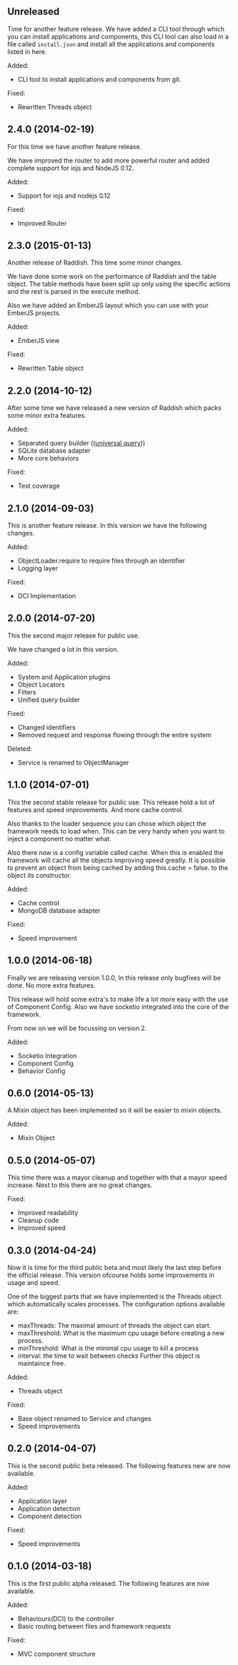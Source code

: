## Unreleased

Time for another feature release.
We have added a CLI tool through which you can install applications and components,
this CLI tool can also load in a file called ```install.json``` and install all the applications and
components listed in here.

Added:
- CLI tool to install applications and components from git.

Fixed:
- Rewritten Threads object

## 2.4.0 (2014-02-19)

For this time we have another feature release.

We have improved the router to add more powerful router and added complete support for iojs and NodeJS 0.12.

Added:
- Support for iojs and nodejs 0.12

Fixed:
- Improved Router

## 2.3.0 (2015-01-13)

Another release of Raddish. 
This time some minor changes.

We have done some work on the performance of Raddish and the table object. 
The table methods have been split up only using the specific actions and the rest is parsed in the execute method.

Also we have added an EmberJS layout which you can use with your EmberJS projects.

Added:
- EmberJS view

Fixed:
- Rewritten Table object

## 2.2.0 (2014-10-12)

After some time we have released a new version of Raddish 
which packs some minor extra features.

Added:
- Separated query builder (([universal query](http://npmjs.org/package/universal-query)))
- SQLite database adapter
- More core behaviors

Fixed:
- Test coverage

## 2.1.0 (2014-09-03)

This is another feature release. 
In this version we have the following changes.

Added:
- ObjectLoader.require to require files through an identifier
- Logging layer


Fixed:
- DCI Implementation

## 2.0.0 (2014-07-20)

This the second major release for public use.

We have changed a lot in this version. 

Added:
- System and Application plugins
- Object Locators
- Filters
- Unified query builder

Fixed:
- Changed identifiers
- Removed request and response flowing through the entire system

Deleted:
- Service is renamed to ObjectManager

## 1.1.0 (2014-07-01) 

This the second stable release for public use. 
This release hold a lot of features and speed improvements. And more cache control.

Also thanks to the loader sequence you can chose which object the framework needs to load when. 
This can be very handy when you want to inject a component no matter what.

Also there now is a config variable called cache. 
When this is enabled the framework will cache all the objects improving speed greatly. 
It is possible to prevent an object from being cached by adding this.cache = false. to the object its constructor.

Added: 
- Cache control
- MongoDB database adapter

Fixed:
- Speed improvement

## 1.0.0 (2014-06-18)

Finally we are releasing version 1.0.0,
In this release only bugfixes will be done. No more extra features.

This release will hold some extra's to make life a lot more easy with the use of Component Config. 
Also we have socketio integrated into the core of the framework.

From now on we will be focussing on version 2.

Added:
- Socketio Integration
- Component Config
- Behavior Config

## 0.6.0 (2014-05-13)

A Mixin object has been implemented so it will be easier to mixin objects.

Added:
- Mixin Object

## 0.5.0 (2014-05-07)

This time there was a mayor cleanup and together with that a mayor speed increase. 
Next to this there are no great changes.

Fixed:
- Improved readability
- Cleanup code
- Improved speed

## 0.3.0 (2014-04-24)

Now it is time for the third public beta and most likely the last step before the official release. 
This version ofcourse holds some improvements in usage and speed.

One of the biggest parts that we have implemented is the Threads object which automatically scales processes. 
The configuration options available are:

- maxThreads: The maximal amount of threads the object can start.
- maxThreshold: What is the maximum cpu usage before creating a new process.
- minThreshold: What is the minimal cpu usage to kill a process
- interval: the time to wait between checks
Further this object is maintaince free.

Added:
- Threads object

Fixed:
- Base object renamed to Service and changes
- Speed improvements

## 0.2.0 (2014-04-07)

This is the second public beta released. 
The following features new are now available.

Added:
- Application layer
- Application detection
- Component detection

Fixed:
- Speed improvements

## 0.1.0 (2014-03-18)

This is the first public alpha released. 
The following features are now available.

Added:
- Behaviours(DCI) to the controller
- Basic routing between files and framework requests

Fixed:
- MVC component structure